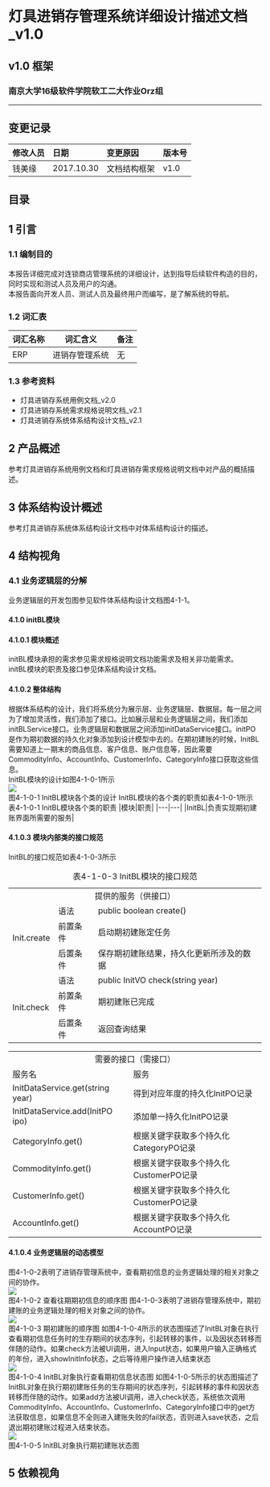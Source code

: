 # 灯具进销存管理系统详细设计描述文档_v1.0
## v1.0 框架
### 南京大学16级软件学院软工二大作业Orz组  
---
变更记录
---
|修改人员|日期|变更原因|版本号|
|:--|:--|:--|:--|
|钱美缘|2017.10.30|文档结构框架|v1.0|

目录
---

## 1 引言
### 1.1 编制目的
本报告详细完成对连锁商店管理系统的详细设计，达到指导后续软件构造的目的，同时实现和测试人员及用户的沟通。  
本报告面向开发人员、测试人员及最终用户而编写，是了解系统的导航。  

### 1.2 词汇表
|词汇名称|词汇含义|备注|
|---|---|---|
|ERP|进销存管理系统|无|

### 1.3 参考资料
* 灯具进销存系统用例文档_v2.0
* 灯具进销存系统需求规格说明文档_v2.1
* 灯具进销存系统体系结构设计文档_v2.1  

## 2 产品概述
参考灯具进销存系统用例文档和灯具进销存需求规格说明文档中对产品的概括描述。  

## 3 体系结构设计概述 
参考灯具进销存系统体系结构设计文档中对体系结构设计的描述。  

## 4 结构视角
### 4.1 业务逻辑层的分解
业务逻辑层的开发包图参见软件体系结构设计文档图4-1-1。  

<!--以下为格式示例，给各位复制粘贴用
#### 4.1.0 xxxBL模块
#### 4.1.0.1 模块概述
BL模块承担的需求参见需求规格说明文档功能需求及相关非功能需求。  
BL模块的职责及接口参见体系结构设计文档。  

#### 4.1.0.2 整体结构
根据体系结构的设计，我们将系统分为展示层、业务逻辑层、数据层。每一层之间为了增加灵活性，我们添加了接口。比如展示层和业务逻辑层之间，我们添加___接口。业务逻辑层和数据层之间添加___接口。为了隔离业务逻辑职责和逻辑控制职责，我们增加了__Controller，这样__Controller会对__的业务逻辑处理委托给__对象。__PO是作为____的持久化对象添加到设计模型中去的。…………(后面的自己补充)   
<此处省略一张图>
<此处省略一张表>

#### 4.1.0.3 模块内部类的接口规范

#### 4.1.0.4 业务逻辑层的动态模型

-->
#### 4.1.0 initBL模块
#### 4.1.0.1 模块概述
initBL模块承担的需求参见需求规格说明文档功能需求及相关非功能需求。  
initBL模块的职责及接口参见体系结构设计文档。  

#### 4.1.0.2 整体结构
根据体系结构的设计，我们将系统分为展示层、业务逻辑层、数据层。每一层之间为了增加灵活性，我们添加了接口。比如展示层和业务逻辑层之间，我们添加initBLService接口。业务逻辑层和数据层之间添加initDataService接口。initPO是作为期初数据的持久化对象添加到设计模型中去的。在期初建账的时候，InitBL需要知道上一期末的商品信息、客户信息、账户信息等，因此需要CommodityInfo、AccountInfo、CustomerInfo、CategoryInfo接口获取这些信息。  
InitBL模块的设计如图4-1-0-1所示  
![](doc\img\DesignDiagrams\InitBLClass.png)  
<centre>图4-1-0-1  InitBL模块各个类的设计</centre>
InitBL模块的各个类的职责如表4-1-0-1所示  
<centre>表4-1-0-1  InitBL模块各个类的职责</centre>
|模块|职责|
|---|---|
|InitBL|负责实现期初建账界面所需要的服务|

#### 4.1.0.3 模块内部类的接口规范
InitBL的接口规范如表4-1-0-3所示  
<table>
<caption>表4-1-0-3 InitBL模块的接口规范 </caption>  
    <tr>
        <td colspan="3"><div class="text" style=" text-align:center;">提供的服务（供接口）</div></td>
    </tr>
    <tr>
        <td rowspan="3">Init.create</td>
        <td>语法</td>
        <td>public boolean create()</td>
    </tr>
    <tr>
        <td>前置条件</td>
        <td>启动期初建账定任务</td>
    </tr>
    <tr>
        <td>后置条件</td>
        <td>保存期初建账结果，持久化更新所涉及的数据</td>
    </tr>
    <tr>
        <td rowspan="3">Init.check</td>
        <td>语法</td>
        <td>public InitVO check(string year)</td>
    </tr>
    <tr>
        <td>前置条件</td>
        <td>期初建账已完成</td>
    </tr>
    <tr>
        <td>后置条件</td>
        <td>返回查询结果</td>
    </tr>
</table>

<table>
    <tr>
        <td colspan="2"><div class="text" style=" text-align:center;">需要的接口（需接口）</td>
    </tr>
    <tr>
        <td>服务名</td>
        <td>服务</td>
    </tr>
    <tr>
        <td>InitDataService.get(string year)</td>
        <td>得到对应年度的持久化InitPO记录</td>
    </tr>
    <tr>
        <td>InitDataService.add(InitPO ipo)</td>
        <td>添加单一持久化InitPO记录</td>
    </tr>
    <tr>
        <td>CategoryInfo.get()</td>
        <td>根据关键字获取多个持久化CategoryPO记录</td>
    </tr>
    <tr>
        <td>CommodityInfo.get()</td>
        <td>根据关键字获取多个持久化CustomerPO记录</td>
    </tr>
    <tr>
        <td>CustomerInfo.get()</td>
        <td>根据关键字获取多个持久化CustomerPO记录</td>
    </tr>
    <tr>
        <td>AccountInfo.get()</td>
        <td>根据关键字获取多个持久化AccountPO记录</td>
    </tr>
</table>

#### 4.1.0.4 业务逻辑层的动态模型
图4-1-0-2表明了进销存管理系统中，查看期初信息的业务逻辑处理的相关对象之间的协作。  
![](doc\img\DesignDiagrams\InitBLModel1.png)  
<centre>图4-1-0-2  查看往期期初信息的顺序图</centre>
图4-1-0-3表明了进销存管理系统中，期初建账的业务逻辑处理的相关对象之间的协作。  
![](doc\img\DesignDiagrams\InitBLModel2.png)  
<centre>图4-1-0-3  期初建账的顺序图</centre>
如图4-1-0-4所示的状态图描述了InitBL对象在执行查看期初信息任务时的生存期间的状态序列，引起转移的事件，以及因状态转移而伴随的动作。如果check方法被UI调用，进入Input状态，如果用户输入正确格式的年份，进入showInitInfo状态，之后等待用户操作进入结束状态   
![](doc\img\DesignDiagrams\InitBLModel3.png)  
<centre>图4-1-0-4  InitBL对象执行查看期初信息状态图</centre>
如图4-1-0-5所示的状态图描述了InitBL对象在执行期初建账任务的生存期间的状态序列，引起转移的事件和因状态转移而伴随的动作。如果add方法被UI调用，进入check状态，系统依次调用CommodityInfo、AccountInfo、CustomerInfo、CategoryInfo接口中的get方法获取信息，如果信息不全则进入建账失败的fail状态，否则进入save状态，之后退出期初建账过程进入结束状态。  
![](doc\img\DesignDiagrams\InitBLModel4.png)  
<centre>图4-1-0-5  InitBL对象执行期初建账状态图</centre>

## 5 依赖视角
